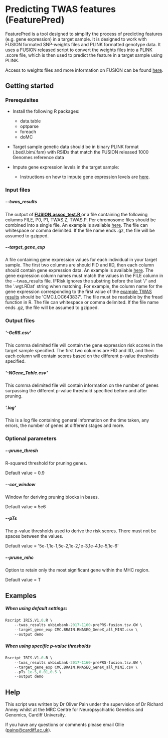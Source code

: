 # Predicting TWAS features (FeaturePred)

FeaturePred is a tool designed to simplify the process of predicting features (e.g. gene expression) in a target sample. It is designed to work with FUSION formated SNP-weights files and PLINK formatted genotype data. It uses a FUSION released script to convert the weights files into a PLINK .score file, which is then used to predict the feature in a target sample using PLINK.

Access to weights files and more information on FUSION can be found [here](http://gusevlab.org/projects/fusion/).



## Getting started

### Prerequisites

* Install the following R packages:
  * data.table
  * optparse
  * foreach
  * doMC

* Target sample genetic data should be in binary PLINK format (.bed/.bim/.fam) with RSIDs that match the FUSION released 1000 Genomes reference data 
* Impute gene expression levels in the target sample:
  * Instructions on how to impute gene expression levels are [here](http://gusevlab.org/projects/fusion/).



### Input files

##### --twas_results

The output of [**FUSION.assoc_test.R** ](https://github.com/gusevlab/fusion_twas/blob/master/FUSION.assoc_test.R) or a file containing the following columns FILE, P0, P1, TWAS.Z, TWAS.P.  Per chromosome files should be combined into a single file. An example is available [here](http://gitlab.psycm.cf.ac.uk/mpmop/gene-expression-risk-scoring/blob/master/ukbiobank-2017-1160-prePRS-fusion.tsv.GW). The file can whitespace or comma delimited. If the file name ends .gz, the file will be assumed to gzipped.

##### --target_gene_exp

A file containing gene expression values for each individual in your target sample. The first two columns are should FID and IID, then each column should contain gene expression data. An example is available [here](http://gitlab.psycm.cf.ac.uk/mpmop/gene-expression-risk-scoring/blob/master/CMC.BRAIN.RNASEQ_GeneX_all_MINI.csv). The gene expression column names must match the values in the FILE column in the --twas_results file. IFRisk ignores the substring before the last '/' and the '.wgt.RDat' string when matching. For example, the column name for the gene expression corresponding to the first value of the [example TWAS results](http://gitlab.psycm.cf.ac.uk/mpmop/gene-expression-risk-scoring/blob/master/ukbiobank-2017-1160-prePRS-fusion.tsv.GW) should be 'CMC.LOC643837'. The file must be readable by the fread function in R. The file can whitespace or comma delimited. If the file name ends .gz, the file will be assumed to gzipped.



### Output files

##### '-GeRS.csv' 

This comma delimited file will contain the gene expression risk scores in the target sample specified. The first two columns are FID and IID, and then each column will contain scores based on the different p-value thresholds specified.

##### '-NGene_Table.csv'

This comma delimited file will contain information on the number of genes surpassing the different p-value threshold specified before and after pruning.

##### '.log'

This is a log file containing general information on the time taken, any errors, the number of genes at different stages and more.



### Optional parameters

##### --prune_thresh

R-squared threshold for pruning genes. 

Default value = 0.9

##### --cor_window

Window for deriving pruning blocks in bases. 

Default value = 5e6

##### --pTs

The p-value thresholds used to derive the risk scores. There must not be spaces between the values.

Default value = '5e-1,1e-1,5e-2,1e-2,1e-3,1e-4,1e-5,1e-6'

##### --prune_mhc

Option to retain only the most significant gene within the MHC region. 

Default value = T



## Examples

##### When using default settings:

```R
Rscript IRIS.V1.0.R \
	--twas_results ukbiobank-2017-1160-prePRS-fusion.tsv.GW \
	--target_gene_exp CMC.BRAIN.RNASEQ_GeneX_all_MINI.csv \
	--output demo
```

##### When using specific p-value thresholds

```R
Rscript IRIS.V1.0.R \
	--twas_results ukbiobank-2017-1160-prePRS-fusion.tsv.GW \
	--target_gene_exp CMC.BRAIN.RNASEQ_GeneX_all_MINI.csv \
	--pTs 1e-5,0.01,0.5 \
	--output demo
```



## Help

This script was written by Dr Oliver Pain under the supervision of Dr Richard Anney whilst at the MRC Centre for Neuropsychiatric Genetics and Genomics, Cardiff University.

If you have any questions or comments please email Ollie (paino@cardiff.ac.uk).







